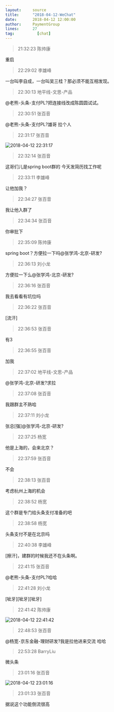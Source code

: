 ```yaml
---
layout:     source 
title:      "2018-04-12-WeChat"
date:       2018-04-12 12:00:00
author:     PaymentGroup
lines:      27 
tag:		  [chat]
---
```

> 21:32:23  陈帅康  
   
重启  
   
> 22:29:02  李雄峰  
   
一台叫李自成，一台叫吴三桂？那必须不能互相发现。  
   
> 22:30:13  地平线-文思-产品  
   
@老熊-头条-支付PL?把连接线改成陈圆圆试试。  
   
> 22:30:51  张百音  
   
@老熊-头条-支付PL?雄哥 拉个人  
   
> 22:31:17  张百音  
   
![2018-04-12 22:31:17](http://static.cocolian.cn/img/201804/20180412_223117.png) 
   
> 22:32:14  张百音  
   
这哥们儿是spring boot群的 今天发简历找工作呢  
   
> 22:33:11  李雄峰  
   
让他加我？  
   
> 22:34:27  张百音  
   
我让他入群了  
   
> 22:34:34  张百音  
   
你审批下  
   
> 22:35:09  陈帅康  
   
spring boot？方便拉一下吗@张学鸿-北京-研发?  
   
> 22:36:13  刘小龙  
   
方便拉一下么@张学鸿-北京-研发?  
   
> 22:36:16  张百音  
   
我去看看有坑位吗  
   
> 22:36:22  张百音  
   
[流汗]  
   
> 22:36:53  张百音  
   
有3  
   
> 22:36:55  张百音  
   
加我  
   
> 22:37:02  地平线-文思-产品  
   
@张学鸿-北京-研发?求拉  
   
> 22:37:08  张百音  
   
我跟群主不熟哈  
   
> 22:37:11  刘小龙  
   
张总[强]@张学鸿-北京-研发?  
   
> 22:37:25  杨宽  
   
他是上海的，会来北京？  
   
> 22:37:59  张百音  
   
不会  
   
> 22:38:13  张百音  
   
考虑杭州上海的机会  
   
> 22:38:52  杨宽  
   
这个群是专门给头条支付准备的吧  
   
> 22:38:58  杨宽  
   
头条支付不是在北京吗  
   
> 22:40:38  李雄峰  
   
[擦汗]，建群的时候我还不在头条啊。  
   
> 22:41:15  张百音  
   
@老熊-头条-支付PL?哈哈  
   
> 22:41:28  刘小龙  
   
[呲牙][呲牙][呲牙]  
   
> 22:41:42  陈帅康  
   
![2018-04-12 22:41:42](http://static.cocolian.cn/img/201804/20180412_224142.png) 
   
> 22:48:53  张百音  
   
@杨宽-京东金融-理财研发?我是拉他进来交流 哈哈  
   
> 22:53:28  BarryLiu  
   
微头条  
   
> 23:01:16  张百音  
   
![2018-04-12 23:01:16](http://static.cocolian.cn/img/201804/20180412_230116.png) 
   
> 23:01:33  张百音  
   
据说这个功能倒流很高  
   
